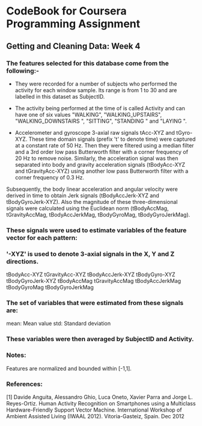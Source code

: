 # CodeBook for Coursera Programming Assignment 

## Getting and Cleaning Data: Week 4

### The features selected for this database come from the following:-

* They were recorded for a number of subjects who performed the activity for each window sample. Its range is from 1 to 30 and are labelled in this dataset as SubjectID.

* The activity being performed at the time of is called Activity and can have one of six values "WALKING", "WALKING_UPSTAIRS", "WALKING_DOWNSTAIRS
", "SITTING", "STANDING
" and "LAYING
".

* Accelerometer and gyroscope 3-axial raw signals tAcc-XYZ and tGyro-XYZ. These time domain signals (prefix 't' to denote time) were captured at a constant rate of 50 Hz. Then they were filtered using a median filter and a 3rd order low pass Butterworth filter with a corner frequency of 20 Hz to remove noise. Similarly, the acceleration signal was then separated into body and gravity acceleration signals (tBodyAcc-XYZ and tGravityAcc-XYZ) using another low pass Butterworth filter with a corner frequency of 0.3 Hz. 

Subsequently, the body linear acceleration and angular velocity were derived in time to obtain Jerk signals (tBodyAccJerk-XYZ and tBodyGyroJerk-XYZ). Also the magnitude of these three-dimensional signals were calculated using the Euclidean norm (tBodyAccMag, tGravityAccMag, tBodyAccJerkMag, tBodyGyroMag, tBodyGyroJerkMag). 

### These signals were used to estimate variables of the feature vector for each pattern:  
### '-XYZ' is used to denote 3-axial signals in the X, Y and Z directions.

tBodyAcc-XYZ
tGravityAcc-XYZ
tBodyAccJerk-XYZ
tBodyGyro-XYZ
tBodyGyroJerk-XYZ
tBodyAccMag
tGravityAccMag
tBodyAccJerkMag
tBodyGyroMag
tBodyGyroJerkMag

### The set of variables that were estimated from these signals are: 

mean: Mean value
std: Standard deviation

### These variables were then averaged by SubjectID and Activity.



### Notes: 
Features are normalized and bounded within [-1,1].


### References:

[1] Davide Anguita, Alessandro Ghio, Luca Oneto, Xavier Parra and Jorge L. Reyes-Ortiz. Human Activity Recognition on Smartphones using a Multiclass Hardware-Friendly Support Vector Machine. International Workshop of Ambient Assisted Living (IWAAL 2012). Vitoria-Gasteiz, Spain. Dec 2012






